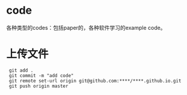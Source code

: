 # code
各种类型的codes：包括paper的，各种软件学习的example code。

# 上传文件
 ```
  git add .
  git commit -m "add code"
  git remote set-url origin git@github.com:****/****.github.io.git 
  git push origin master

```
